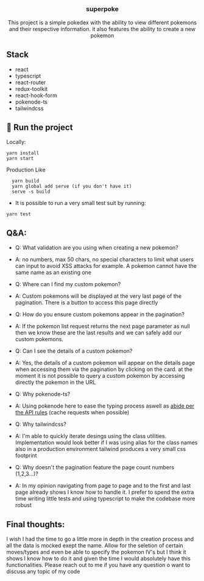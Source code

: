 ## <h3 align="center">superpoke</h3>

<p align="center"> This project is a simple pokedex with the ability to view different pokemons and their respective information. it also features the ability to create a new pokemon
    <br> 
</p>

## Stack

- react
- typescript
- react-router
- redux-toolkit
- react-hook-form
- pokenode-ts
- tailwindcss

## 🏁 Run the project

Locally:

```
yarn install
yarn start
```

Production Like

```
  yarn build
  yarn global add serve (if you don't have it)
  serve -s build
```

- It is possible to run a very small test suit by running:

```
yarn test
```

## Q&A:

- Q: What validation are you using when creating a new pokemon?
- A: no numbers, max 50 chars, no special characters to limit what users can input to avoid XSS attacks for example. A pokemon cannot have the same name as an existing one

- Q: Where can I find my custom pokemon?
- A: Custom pokemons will be displayed at the very last page of the pagination. There is a button to access this page directly

- Q: How do you ensure custom pokemons appear in the pagination?
- A: If the pokemon list request returns the next page parameter as null then we know these are the last results and we can safely add our custom pokemons.

- Q: Can I see the details of a custom pokemon?
- A: Yes, the details of a custom pokemon will appear on the details page when accessing them via the pagination by clicking on the card. at the moment it is not possible to query a custom pokemon by accessing directly the pokemon in the URL

- Q: Why pokenode-ts?
- A: Using pokenode here to ease the typing process aswell as <a href="https://pokeapi.co/about">abide per the API rules</a> (cache requests when possible)

- Q: Why tailwindcss?
- A: I'm able to quickly iterate desings using the class utilities. Implementation would look better if I was using alias for the class names also in a production environment tailwind produces a very small css footprint

- Q: Why doesn't the pagination feature the page count numbers (1,2,3...)?
- A: In my opinion navigating from page to page and to the first and last page already shows I know how to handle it. I prefer to spend the extra time writing little tests and using typescript to make the codebase more robust

## Final thoughts:

I wish I had the time to go a little more in depth in the creation process and all the data is mocked exept the name. Allow for the seletion of certain moves/types and even be able to specify the pokemon IV's but I think it shows I know how to do it and given the time I would absolutely have this functionalities. Please reach out to me if you have any question o want to discuss any topic of my code
